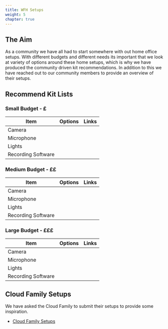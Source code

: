 ```yaml
---
title: WFH Setups
weight: 5
chapter: true
---
```

## **The Aim**

As a community we have all had to start somewhere with out home office setups.   With different budgets and different needs its important that we look at variety of options around these home setups, which is why we have produced the community driven kit recommendations.   In addition to this we have reached out to our community members to provide an overview of their setups.

## **Recommend Kit Lists**

### **Small Budget - £**

| Item | Options | Links |
| ----------- | ----------- | ----------- |
| Camera | | |
| Microphone | | |
| Lights | | |
| Recording Software | | |

### **Medium Budget - ££**

| Item | Options | Links |
| ----------- | ----------- | ----------- |
| Camera | | |
| Microphone | | |
| Lights | | |
| Recording Software | | |

### **Large Budget - £££**

| Item | Options | Links |
| ----------- | ----------- | ----------- |
| Camera | | |
| Microphone | | |
| Lights | | |
| Recording Software | | |

## **Cloud Family Setups**

We have asked the Cloud Family to submit their setups to provide some inspiration. 
+ [Cloud Family Setups](/wfhsetups/communitysetups/)
